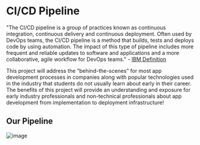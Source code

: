 # CI/CD Pipeline
"The CI/CD pipeline is a group of practices known as continuous integration, continuous delivery and continuous deployment. Often used by DevOps teams, the CI/CD pipeline is a method that builds, tests and deploys code by using automation. The impact of this type of pipeline includes more frequent and reliable updates to software and applications and a more collaborative, agile workflow for DevOps teams." - <a href="https://www.ibm.com/cloud/blog/ci-cd-pipeline">IBM Definition</a>

This project will address the “behind-the-scenes” for most app development processes in companies along with popular technologies used in the industry that students do not usually learn about early in their career. The benefits of this project will provide an understanding and exposure for early industry professionals and non-technical professionals about app development from implementation to deployment infrastructure!

## Our Pipeline
![image](https://user-images.githubusercontent.com/42750062/158910311-8630ea3d-34cd-4350-bf93-266f7f3dabca.png)
